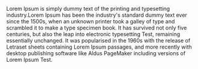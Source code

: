 Lorem Ipsum is simply dummy text of the printing and typesetting industry.Lorem  Ipsum has been the industry's standard dummy text ever since the 1500s, when an  unknown printer took a galley of type and scrambled it to make a type specimen book.  It has survived not only five centuries, but also the leap into electronic typesetting Test,
remaining essentially unchanged. It was popularised in the 1960s with the release of  Letraset sheets containing Lorem Ipsum passages, and more recently with desktop  publishing software like Aldus PageMaker including versions of Lorem Ipsum Test.